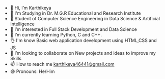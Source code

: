 - 👋 Hi, I’m Karthikeya
- 🏫 I'm Studying in Dr. M.G.R Educational and Research Institute
- 📖 Student of Computer Science Engineering in Data Science & Artificial Intelligence
- 👀 I’m interested in Full Stack Development and Data Science
- 🌱 I’m currently learning Python, C and C++.
- 👌 I'm know Basic web application development using HTML,CSS and JS
- 💞️ I’m looking to collaborate on New projects and ideas to improve my Skills
- 📫 How to reach me karthikeya46441@gmail.com
- 😄 Pronouns: He/Him
